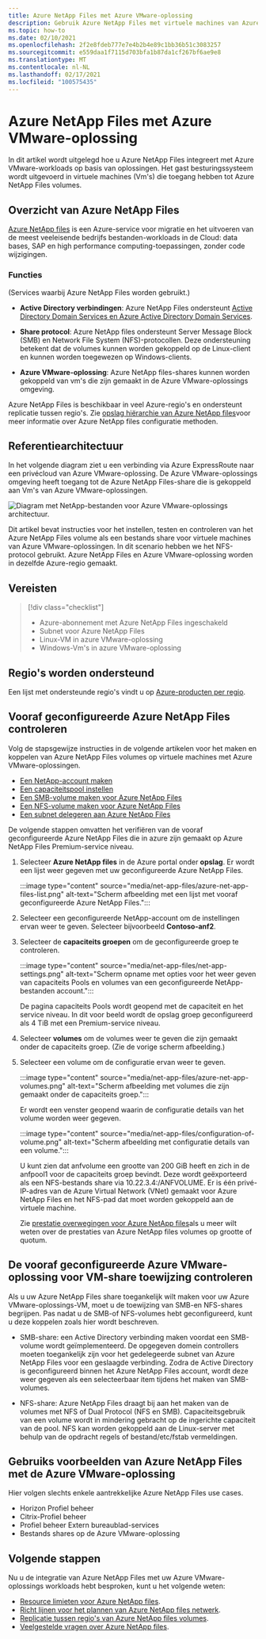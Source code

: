 ```yaml
---
title: Azure NetApp Files met Azure VMware-oplossing
description: Gebruik Azure NetApp Files met virtuele machines van Azure VMware-oplossingen voor het migreren en synchroniseren van gegevens over on-premises servers, virtuele machines met Azure VMware-oplossingen en Cloud infrastructuren.
ms.topic: how-to
ms.date: 02/10/2021
ms.openlocfilehash: 2f2e8fdeb777e7e4b2b4e89c1bb36b51c3083257
ms.sourcegitcommit: e559daa1f7115d703bfa1b87da1cf267bf6ae9e8
ms.translationtype: MT
ms.contentlocale: nl-NL
ms.lasthandoff: 02/17/2021
ms.locfileid: "100575435"
---
```

# <a name="azure-netapp-files-with-azure-vmware-solution"></a>Azure NetApp Files met Azure VMware-oplossing

In dit artikel wordt uitgelegd hoe u Azure NetApp Files integreert met Azure VMware-workloads op basis van oplossingen. Het gast besturingssysteem wordt uitgevoerd in virtuele machines (Vm's) die toegang hebben tot Azure NetApp Files volumes. 

## <a name="azure-netapp-files-overview"></a>Overzicht van Azure NetApp Files

[Azure NetApp files](../azure-netapp-files/azure-netapp-files-introduction.md) is een Azure-service voor migratie en het uitvoeren van de meest veeleisende bedrijfs bestanden-workloads in de Cloud: data bases, SAP en high performance computing-toepassingen, zonder code wijzigingen.

### <a name="features"></a>Functies
(Services waarbij Azure NetApp Files worden gebruikt.)

- **Active Directory verbindingen**: Azure NetApp Files ondersteunt [Active Directory Domain Services en Azure Active Directory Domain Services](../azure-netapp-files/create-active-directory-connections.md#decide-which-domain-services-to-use).

- **Share protocol**: Azure NetApp files ondersteunt Server Message Block (SMB) en Network File System (NFS)-protocollen. Deze ondersteuning betekent dat de volumes kunnen worden gekoppeld op de Linux-client en kunnen worden toegewezen op Windows-clients.

- **Azure VMware-oplossing**: Azure NetApp files-shares kunnen worden gekoppeld van vm's die zijn gemaakt in de Azure VMware-oplossings omgeving.

Azure NetApp Files is beschikbaar in veel Azure-regio's en ondersteunt replicatie tussen regio's. Zie [opslag hiërarchie van Azure NetApp files](../azure-netapp-files/azure-netapp-files-understand-storage-hierarchy.md)voor meer informatie over Azure NetApp files configuratie methoden.

## <a name="reference-architecture"></a>Referentiearchitectuur

In het volgende diagram ziet u een verbinding via Azure ExpressRoute naar een privécloud van Azure VMware-oplossing. De Azure VMware-oplossings omgeving heeft toegang tot de Azure NetApp Files-share die is gekoppeld aan Vm's van Azure VMware-oplossingen.

![Diagram met NetApp-bestanden voor Azure VMware-oplossings architectuur.](media/net-app-files/net-app-files-topology.png)

Dit artikel bevat instructies voor het instellen, testen en controleren van het Azure NetApp Files volume als een bestands share voor virtuele machines van Azure VMware-oplossingen. In dit scenario hebben we het NFS-protocol gebruikt. Azure NetApp Files en Azure VMware-oplossing worden in dezelfde Azure-regio gemaakt.

## <a name="prerequisites"></a>Vereisten 

> [!div class="checklist"]
> * Azure-abonnement met Azure NetApp Files ingeschakeld
> * Subnet voor Azure NetApp Files
> * Linux-VM in azure VMware-oplossing
> * Windows-Vm's in azure VMware-oplossing

## <a name="regions-supported"></a>Regio's worden ondersteund

Een lijst met ondersteunde regio's vindt u op [Azure-producten per regio](https://azure.microsoft.com/global-infrastructure/services/?products=netapp,azure-vmware&regions=all).

## <a name="verify-pre-configured-azure-netapp-files"></a>Vooraf geconfigureerde Azure NetApp Files controleren 

Volg de stapsgewijze instructies in de volgende artikelen voor het maken en koppelen van Azure NetApp Files volumes op virtuele machines met Azure VMware-oplossingen.

- [Een NetApp-account maken](../azure-netapp-files/azure-netapp-files-create-netapp-account.md)
- [Een capaciteitspool instellen](../azure-netapp-files/azure-netapp-files-set-up-capacity-pool.md)
- [Een SMB-volume maken voor Azure NetApp Files](../azure-netapp-files/azure-netapp-files-create-volumes-smb.md)
- [Een NFS-volume maken voor Azure NetApp Files](../azure-netapp-files/azure-netapp-files-create-volumes.md)
- [Een subnet delegeren aan Azure NetApp Files](../azure-netapp-files/azure-netapp-files-delegate-subnet.md)

De volgende stappen omvatten het verifiëren van de vooraf geconfigureerde Azure NetApp Files die in azure zijn gemaakt op Azure NetApp Files Premium-service niveau.

1. Selecteer **Azure NetApp files** in de Azure portal onder **opslag**. Er wordt een lijst weer gegeven met uw geconfigureerde Azure NetApp Files. 

    :::image type="content" source="media/net-app-files/azure-net-app-files-list.png" alt-text="Scherm afbeelding met een lijst met vooraf geconfigureerde Azure NetApp Files."::: 

2. Selecteer een geconfigureerde NetApp-account om de instellingen ervan weer te geven. Selecteer bijvoorbeeld **Contoso-anf2**. 

3. Selecteer de **capaciteits groepen** om de geconfigureerde groep te controleren. 

    :::image type="content" source="media/net-app-files/net-app-settings.png" alt-text="Scherm opname met opties voor het weer geven van capaciteits Pools en volumes van een geconfigureerde NetApp-bestanden account.":::

    De pagina capaciteits Pools wordt geopend met de capaciteit en het service niveau. In dit voor beeld wordt de opslag groep geconfigureerd als 4 TiB met een Premium-service niveau.

4. Selecteer **volumes** om de volumes weer te geven die zijn gemaakt onder de capaciteits groep. (Zie de vorige scherm afbeelding.)

5. Selecteer een volume om de configuratie ervan weer te geven.  

    :::image type="content" source="media/net-app-files/azure-net-app-volumes.png" alt-text="Scherm afbeelding met volumes die zijn gemaakt onder de capaciteits groep.":::

    Er wordt een venster geopend waarin de configuratie details van het volume worden weer gegeven.

    :::image type="content" source="media/net-app-files/configuration-of-volume.png" alt-text="Scherm afbeelding met configuratie details van een volume.":::

    U kunt zien dat anfvolume een grootte van 200 GiB heeft en zich in de anfpool1 voor de capaciteits groep bevindt. Deze wordt geëxporteerd als een NFS-bestands share via 10.22.3.4:/ANFVOLUME. Er is één privé-IP-adres van de Azure Virtual Network (VNet) gemaakt voor Azure NetApp Files en het NFS-pad dat moet worden gekoppeld aan de virtuele machine.

    Zie [prestatie overwegingen voor Azure NetApp files](../azure-netapp-files/azure-netapp-files-performance-considerations.md)als u meer wilt weten over de prestaties van Azure NetApp files volumes op grootte of quotum. 

## <a name="verify-pre-configured-azure-vmware-solution-vm-share-mapping"></a>De vooraf geconfigureerde Azure VMware-oplossing voor VM-share toewijzing controleren

Als u uw Azure NetApp Files share toegankelijk wilt maken voor uw Azure VMware-oplossings-VM, moet u de toewijzing van SMB-en NFS-shares begrijpen. Pas nadat u de SMB-of NFS-volumes hebt geconfigureerd, kunt u deze koppelen zoals hier wordt beschreven.

- SMB-share: een Active Directory verbinding maken voordat een SMB-volume wordt geïmplementeerd. De opgegeven domein controllers moeten toegankelijk zijn voor het gedelegeerde subnet van Azure NetApp Files voor een geslaagde verbinding. Zodra de Active Directory is geconfigureerd binnen het Azure NetApp Files account, wordt deze weer gegeven als een selecteerbaar item tijdens het maken van SMB-volumes.

- NFS-share: Azure NetApp Files draagt bij aan het maken van de volumes met NFS of Dual Protocol (NFS en SMB). Capaciteitsgebruik van een volume wordt in mindering gebracht op de ingerichte capaciteit van de pool. NFS kan worden gekoppeld aan de Linux-server met behulp van de opdracht regels of bestand/etc/fstab vermeldingen.

## <a name="use-cases-of-azure-netapp-files-with-azure-vmware-solution"></a>Gebruiks voorbeelden van Azure NetApp Files met de Azure VMware-oplossing

Hier volgen slechts enkele aantrekkelijke Azure NetApp Files use cases. 
- Horizon Profiel beheer
- Citrix-Profiel beheer
- Profiel beheer Extern bureaublad-services
- Bestands shares op de Azure VMware-oplossing

## <a name="next-steps"></a>Volgende stappen

Nu u de integratie van Azure NetApp Files met uw Azure VMware-oplossings workloads hebt besproken, kunt u het volgende weten:

- [Resource limieten voor Azure NetApp files](../azure-netapp-files/azure-netapp-files-resource-limits.md#resource-limits).
- [Richt lijnen voor het plannen van Azure NetApp files netwerk](../azure-netapp-files/azure-netapp-files-network-topologies.md).
- [Replicatie tussen regio's van Azure NetApp files volumes](../azure-netapp-files/cross-region-replication-introduction.md). 
- [Veelgestelde vragen over Azure NetApp files](../azure-netapp-files/azure-netapp-files-faqs.md).
